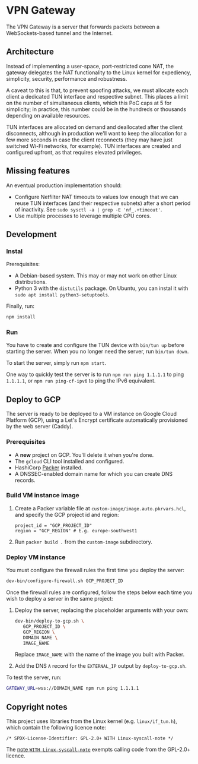 # VPN Gateway

The VPN Gateway is a server that forwards packets between a WebSockets-based tunnel and the Internet.

## Architecture

Instead of implementing a user-space, port-restricted cone NAT,
the gateway delegates the NAT functionality to the Linux kernel for
expediency, simplicity, security, performance and robustness.

A caveat to this is that,
to prevent spoofing attacks,
we must allocate each client a dedicated TUN interface and respective subnet.
This places a limit on the number of simultaneous clients,
which this PoC caps at 5 for simplicity;
in practice,
this number could be in the hundreds or thousands depending on available resources.

TUN interfaces are allocated on demand and deallocated after the client disconnects,
although in production we'll want to keep the allocation for a few more seconds in case the client reconnects
(they may have just switched Wi-Fi networks, for example).
TUN interfaces are created and configured upfront,
as that requires elevated privileges.

## Missing features

An eventual production implementation should:

- Configure Netfilter NAT timeouts to values low enough that we can reuse TUN interfaces (and their respective subnets) after a short period of inactivity.
  See `sudo sysctl -a | grep -E 'nf_.+timeout'`.
- Use multiple processes to leverage multiple CPU cores.

## Development

### Instal

Prerequisites:

- A Debian-based system. This may or may not work on other Linux distributions.
- Python 3 with the `distutils` package. On Ubuntu, you can instal it with `sudo apt install python3-setuptools`.

Finally, run:

```bash
npm install
```

### Run

You have to create and configure the TUN device with `bin/tun up` before starting the server.
When you no longer need the server, run `bin/tun down`.

To start the server, simply run `npm start`.

One way to quickly test the server is to run `npm run ping 1.1.1.1` to ping `1.1.1.1`,
or `npm run ping-cf-ipv6` to ping the IPv6 equivalent.

## Deploy to GCP

The server is ready to be deployed to a VM instance on Google Cloud Platform (GCP),
using a Let's Encrypt certificate automatically provisioned by the web server (Caddy).

### Prerequisites

- A **new** project on GCP. You'll delete it when you're done.
- The `gcloud` CLI tool installed and configured.
- HashiCorp [Packer](https://www.packer.io) installed.
- A DNSSEC-enabled domain name for which you can create DNS records.

### Build VM instance image

1. Create a Packer variable file at `custom-image/image.auto.pkrvars.hcl`, and specify the GCP project id and region:

   ```hcl
   project_id = "GCP_PROJECT_ID"
   region = "GCP_REGION" # E.g. europe-southwest1
   ```

2. Run `packer build .` from the `custom-image` subdirectory.

### Deploy VM instance

You must configure the firewall rules the first time you deploy the server:

```bash
dev-bin/configure-firewall.sh GCP_PROJECT_ID
```

Once the firewall rules are configured, follow the steps below each time you wish to deploy a server in the same project:

1. Deploy the server, replacing the placeholder arguments with your own:

   ```bash
   dev-bin/deploy-to-gcp.sh \
      GCP_PROJECT_ID \
      GCP_REGION \
      DOMAIN_NAME \
      IMAGE_NAME
   ```

   Replace `IMAGE_NAME` with the name of the image you built with Packer.

2. Add the DNS `A` record for the `EXTERNAL_IP` output by `deploy-to-gcp.sh`.

To test the server, run:

```bash
GATEWAY_URL=wss://DOMAIN_NAME npm run ping 1.1.1.1
```

## Copyright notes

This project uses libraries from the Linux kernel (e.g. `linux/if_tun.h`),
which contain the following licence note:

```
/* SPDX-License-Identifier: GPL-2.0+ WITH Linux-syscall-note */
```

The [note `WITH Linux-syscall-note`](https://spdx.org/licenses/Linux-syscall-note.html) exempts calling code from the GPL-2.0+ licence.
